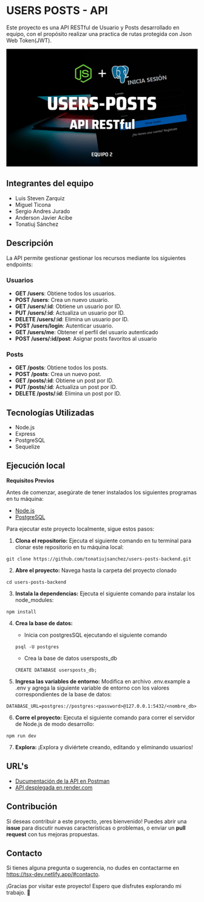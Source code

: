 # USERS POSTS - API

Este proyecto es una API RESTful de Usuario y Posts desarrollado en equipo, con el propósito realizar una practica de rutas protegida con Json Web Token(JWT).

[![API de Users Posts](/public/users-posts-api.webp)](https://usersposts-ts.onrender.com)

## Integrantes del equipo
- Luis Steven Zarquiz
- Miguel Ticona
- Sergio Andres Jurado
- Anderson Javier Acibe
- Tonatiuj Sánchez


## Descripción

La API permite gestionar gestionar los recursos mediante los siguientes endpoints:

### Usuarios
- **GET /users**: Obtiene todos los usuarios.
- **POST /users**: Crea un nuevo usuario.
- **GET /users/:id**: Obtiene un usuario por ID.
- **PUT /users/:id**: Actualiza un usuario por ID.
- **DELETE /users/:id**: Elimina un usuario por ID.
- **POST /users/login**: Autenticar usuario.
- **GET /users/me**: Obtener el perfil del usuario autenticado
- **POST /users/:id/post**: Asignar posts favoritos al usuario  

### Posts
- **GET /posts**: Obtiene todos los posts.
- **POST /posts**: Crea un nuevo post.
- **GET /posts/:id**: Obtiene un post por ID.
- **PUT /posts/:id**: Actualiza un post por ID.
- **DELETE /posts/:id**: Elimina un post por ID.


## Tecnologías Utilizadas

- Node.js
- Express
- PostgreSQL
- Sequelize

## Ejecución local

__Requisitos Previos__

Antes de comenzar, asegúrate de tener instalados los siguientes programas en tu máquina:

- [Node.js](https://nodejs.org/)
- [PostgreSQL](https://www.postgresql.org/)

Para ejecutar este proyecto localmente, sigue estos pasos:

1. **Clona el repositorio:** Ejecuta el siguiente comando en tu terminal para clonar este repositorio en tu máquina local:
```
git clone https://github.com/tonatiujsanchez/users-posts-backend.git
```

2. **Abre el proyecto:** Navega hasta la carpeta del proyecto clonado
```
cd users-posts-backend
```

3. **Instala la dependencias:** Ejecuta el siguiente comando para instalar los node_modules:
```
npm install
```

4. **Crea la base de datos:**

    - Inicia con postgresSQL ejecutando el siguiente comando
    ```
    psql -U postgres
    ```
    - Crea la base de datos usersposts_db
    ```
    CREATE DATABASE usersposts_db;
    ```

5. **Ingresa las variables de entorno:** Modifica en archivo .env.example a .env y agrega la siguiente variable de entorno con los valores correspondientes de la base de datos:
```
DATABASE_URL=postgres://postgres:<password>@127.0.0.1:5432/<nombre_db>
```

6. **Corre el proyecto:** Ejecuta el siguiente comando para correr el servidor de Node.js de modo desarrollo:
```
npm run dev
```

7. **Explora:** ¡Explora y diviértete creando, editando y eliminando usuarios!


## URL's

- [Ducumentación de la API en Postman](https://documenter.getpostman.com/view/3730299/2sA3XS9Kzv)
- [API desplegada en render.com](https://usersposts-ts.onrender.com)




## Contribución

Si deseas contribuir a este proyecto, ¡eres bienvenido! Puedes abrir una __issue__ para discutir nuevas características o problemas, o enviar un __pull request__ con tus mejoras propuestas.

## Contacto

Si tienes alguna pregunta o sugerencia, no dudes en contactarme en https://tsx-dev.netlify.app/#contacto.

¡Gracias por visitar este proyecto! Espero que disfrutes explorando mi trabajo. 🤗